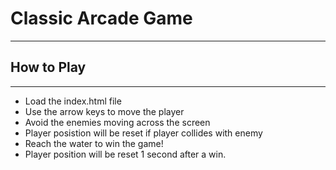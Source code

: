 # Classic Arcade Game 
--- 
## How to Play 
---
* Load the index.html file
* Use the arrow keys to move the player
* Avoid the enemies moving across the screen
* Player posistion will be reset if player collides with enemy
* Reach the water to win the game!
* Player position will be reset 1 second after a win.

